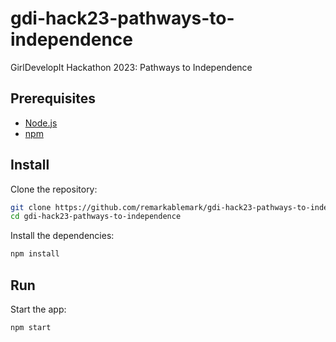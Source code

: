 # gdi-hack23-pathways-to-independence

GirlDevelopIt Hackathon 2023: Pathways to Independence

## Prerequisites

- [Node.js](https://nodejs.org/)
- [npm](https://docs.npmjs.com/downloading-and-installing-node-js-and-npm)

## Install

Clone the repository:

```sh
git clone https://github.com/remarkablemark/gdi-hack23-pathways-to-independence.git
cd gdi-hack23-pathways-to-independence
```

Install the dependencies:

```sh
npm install
```

## Run

Start the app:

```sh
npm start
```
